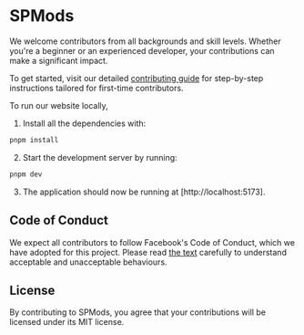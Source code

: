 # SPMods

We welcome contributors from all backgrounds and skill levels. Whether you're a beginner or an experienced developer, your contributions can make a significant impact.

To get started, visit our detailed [contributing guide](./CONTRIBUTING.MD) for step-by-step instructions tailored for first-time contributors.

To run our website locally,

1. Install all the dependencies with:

```sh
pnpm install
```

2. Start the development server by running:

```sh
pnpm dev
```

3. The application should now be running at [http://localhost:5173].


## Code of Conduct

We expect all contributors to follow Facebook's Code of Conduct, which we have adopted for this project. Please read [the text](https://code.facebook.com/codeofconduct) carefully to understand acceptable and unacceptable behaviours.


## License

By contributing to SPMods, you agree that your contributions will be licensed under its MIT license.